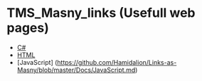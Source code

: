 # TMS_Masny_links (Usefull web pages)

- [C#](https://github.com/Hamidalion/TMS_Masny_links/blob/master/Docs/C%23.md)
- [HTML](https://github.com/Hamidalion/TMS_Masny_links/blob/master/Docs/html.md)
- [JavaScript] (https://github.com/Hamidalion/Links-as-Masny/blob/master/Docs/JavaScript.md)

